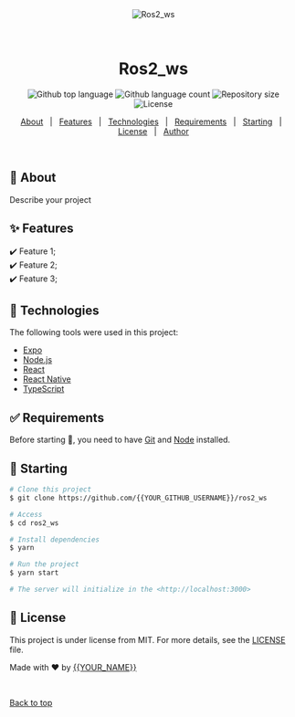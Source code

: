 <div align="center" id="top"> 
  <img src="./.github/app.gif" alt="Ros2_ws" />

  &#xa0;

  <!-- <a href="https://ros2_ws.netlify.app">Demo</a> -->
</div>

<h1 align="center">Ros2_ws</h1>

<p align="center">
  <img alt="Github top language" src="https://img.shields.io/github/languages/top/{{YOUR_GITHUB_USERNAME}}/ros2_ws?color=56BEB8">

  <img alt="Github language count" src="https://img.shields.io/github/languages/count/{{YOUR_GITHUB_USERNAME}}/ros2_ws?color=56BEB8">

  <img alt="Repository size" src="https://img.shields.io/github/repo-size/{{YOUR_GITHUB_USERNAME}}/ros2_ws?color=56BEB8">

  <img alt="License" src="https://img.shields.io/github/license/{{YOUR_GITHUB_USERNAME}}/ros2_ws?color=56BEB8">

  <!-- <img alt="Github issues" src="https://img.shields.io/github/issues/{{YOUR_GITHUB_USERNAME}}/ros2_ws?color=56BEB8" /> -->

  <!-- <img alt="Github forks" src="https://img.shields.io/github/forks/{{YOUR_GITHUB_USERNAME}}/ros2_ws?color=56BEB8" /> -->

  <!-- <img alt="Github stars" src="https://img.shields.io/github/stars/{{YOUR_GITHUB_USERNAME}}/ros2_ws?color=56BEB8" /> -->
</p>

<!-- Status -->

<!-- <h4 align="center"> 
	🚧  Ros2_ws 🚀 Under construction...  🚧
</h4> 

<hr> -->

<p align="center">
  <a href="#dart-about">About</a> &#xa0; | &#xa0; 
  <a href="#sparkles-features">Features</a> &#xa0; | &#xa0;
  <a href="#rocket-technologies">Technologies</a> &#xa0; | &#xa0;
  <a href="#white_check_mark-requirements">Requirements</a> &#xa0; | &#xa0;
  <a href="#checkered_flag-starting">Starting</a> &#xa0; | &#xa0;
  <a href="#memo-license">License</a> &#xa0; | &#xa0;
  <a href="https://github.com/{{YOUR_GITHUB_USERNAME}}" target="_blank">Author</a>
</p>

<br>

## :dart: About ##

Describe your project

## :sparkles: Features ##

:heavy_check_mark: Feature 1;\
:heavy_check_mark: Feature 2;\
:heavy_check_mark: Feature 3;

## :rocket: Technologies ##

The following tools were used in this project:

- [Expo](https://expo.io/)
- [Node.js](https://nodejs.org/en/)
- [React](https://pt-br.reactjs.org/)
- [React Native](https://reactnative.dev/)
- [TypeScript](https://www.typescriptlang.org/)

## :white_check_mark: Requirements ##

Before starting :checkered_flag:, you need to have [Git](https://git-scm.com) and [Node](https://nodejs.org/en/) installed.

## :checkered_flag: Starting ##

```bash
# Clone this project
$ git clone https://github.com/{{YOUR_GITHUB_USERNAME}}/ros2_ws

# Access
$ cd ros2_ws

# Install dependencies
$ yarn

# Run the project
$ yarn start

# The server will initialize in the <http://localhost:3000>
```

## :memo: License ##

This project is under license from MIT. For more details, see the [LICENSE](LICENSE.md) file.


Made with :heart: by <a href="https://github.com/{{YOUR_GITHUB_USERNAME}}" target="_blank">{{YOUR_NAME}}</a>

&#xa0;

<a href="#top">Back to top</a>
